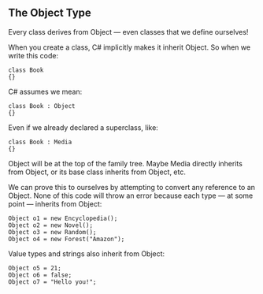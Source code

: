 ## The Object Type

Every class derives from Object — even classes that we define ourselves!

When you create a class, C# implicitly makes it inherit Object. So when we write this code:

```
class Book
{}

```

C# assumes we mean:

```
class Book : Object
{}

```

Even if we already declared a superclass, like:

```
class Book : Media
{}

```

Object will be at the top of the family tree. Maybe Media directly inherits from Object, or its base class inherits from Object, etc.

We can prove this to ourselves by attempting to convert any reference to an Object. None of this code will throw an error because each type — at some point — inherits from Object:

```
Object o1 = new Encyclopedia();
Object o2 = new Novel();
Object o3 = new Random();
Object o4 = new Forest("Amazon");

```

Value types and strings also inherit from Object:

```
Object o5 = 21;
Object o6 = false;
Object o7 = "Hello you!";

```

